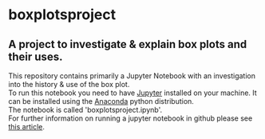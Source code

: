 # boxplotsproject
## A project to investigate &amp; explain box plots and their uses.

This repository contains primarily a Jupyter Notebook with an investigation into the history & use of the box plot.    
To run this notebook you need to have [Jupyter](https://jupyter.org/) installed on your machine.  It can be installed using the [Anaconda](https://www.anaconda.com/) python distribution.      
The notebook is called 'boxplotsproject.ipynb'.     
For further information on running a jupyter notebook in github please see [this article](https://help.github.com/articles/working-with-jupyter-notebook-files-on-github/).


